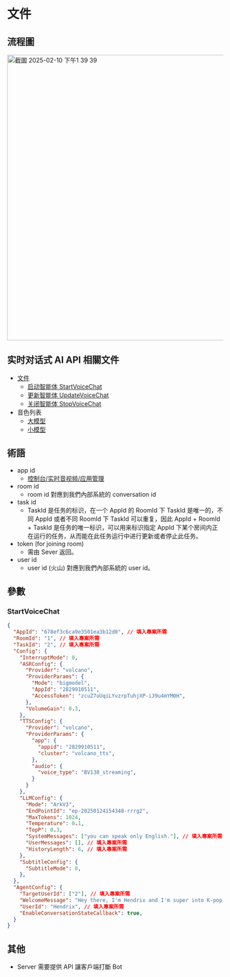 # 文件

## 流程圖
<img width="665" alt="截圖 2025-02-10 下午1 39 39" src="https://github.com/user-attachments/assets/30dbdcd4-f2e7-4109-b9f8-2b715d710699" />

## 实时对话式 AI API 相關文件
* [文件](https://www.volcengine.com/docs/6348/1315560)
  * [启动智能体 StartVoiceChat](https://www.volcengine.com/docs/6348/1404673)
  * [更新智能体 UpdateVoiceChat](https://www.volcengine.com/docs/6348/1404671)
  * [关闭智能体 StopVoiceChat](https://www.volcengine.com/docs/6348/1404672)
* 音色列表
  * [大模型](https://www.volcengine.com/docs/6561/1257544)
  * [小模型](https://www.volcengine.com/docs/6561/97465)

## 術語
* app id
  * [控制台/实时音视频/应用管理](https://console.volcengine.com/rtc/listRTC)
* room id
  * room id 對應到我們內部系統的 conversation id 
* task id
  * TaskId 是任务的标识，在一个 AppId 的 RoomId 下 TaskId 是唯一的，不同 AppId 或者不同 RoomId 下 TaskId 可以重复，因此 AppId + RoomId + TaskId 是任务的唯一标识，可以用来标识指定 AppId 下某个房间内正在运行的任务，从而能在此任务运行中进行更新或者停止此任务。 
* token (for joining room)
  * 需由 Sever 返回。
* user id
  * user id (火山) 對應到我們內部系統的 user id。  

## 參數

### StartVoiceChat
```json
{
  "AppId": "678ef3c6ca9e3501ea3b12d0", // 填入專案所需
  "RoomId": "1", // 填入專案所需
  "TaskId": "2", // 填入專案所需
  "Config": {
    "InterruptMode": 0, 
    "ASRConfig": {
      "Provider": "volcano",
      "ProviderParams": {
        "Mode": "bigmodel",
        "AppId": "2829910511",
        "AccessToken": "zcuZ7uUqiLYvzrpTuhjXP-iJ9u4mYM0H",
      },
      "VolumeGain": 0.3,
    },
	"TTSConfig": {
	  "Provider": "volcano",
	  "ProviderParams": {
    	"app": {
	      "appid": "2829910511",
    	  "cluster": "volcano_tts",
	    },
    	"audio": {
	      "voice_type": "BV138_streaming",
    	}
	  }
	},
    "LLMConfig": {
      "Mode": "ArkV3",
      "EndPointId": "ep-20250124154348-rrrg2",
      "MaxTokens": 1024,
      "Temperature": 0.1,
      "TopP": 0.3,
      "SystemMessages": ["you can speak only English."], // 填入專案所需
      "UserMessages": [], // 填入專案所需
      "HistoryLength": 6, // 填入專案所需
    },
    "SubtitleConfig": {
      "SubtitleMode": 0,
    },
  },
  "AgentConfig": {
    "TargetUserId": ["2"], // 填入專案所需
    "WelcomeMessage": "Hey there, I'm Hendrix and I'm super into K-pop and making TikToks. What kind of music are you into these days?", // 填入專案所需
    "UserId": "Hendrix", // 填入專案所需
    "EnableConversationStateCallback": true,
  }
}
```

## 其他
* Server 需要提供 API 讓客戶端打斷 Bot


